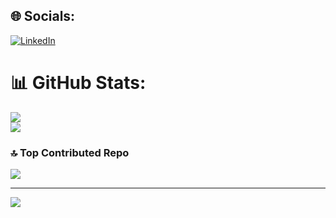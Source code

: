
## 🌐 Socials:
[![LinkedIn](https://img.shields.io/badge/LinkedIn-%230077B5.svg?logo=linkedin&logoColor=white)](https://www.linkedin.com/in/johnd-welch/) 

# 📊 GitHub Stats:
![](https://github-readme-streak-stats.herokuapp.com/?user=jdw004&theme=codeSTACKr&hide_border=true)<br/>
![](https://github-readme-stats.vercel.app/api/top-langs/?username=jdw004&theme=codeSTACKr&hide_border=false&include_all_commits=true&count_private=true&layout=compact)

### 🔝 Top Contributed Repo
![](https://github-contributor-stats.vercel.app/api?username=jdw004&limit=5&theme=codeSTACKr&combine_all_yearly_contributions=true)

---
[![](https://visitcount.itsvg.in/api?id=jdw004&icon=1&color=1)](https://visitcount.itsvg.in)

<!-- Proudly created with GPRM ( https://gprm.itsvg.in ) -->
